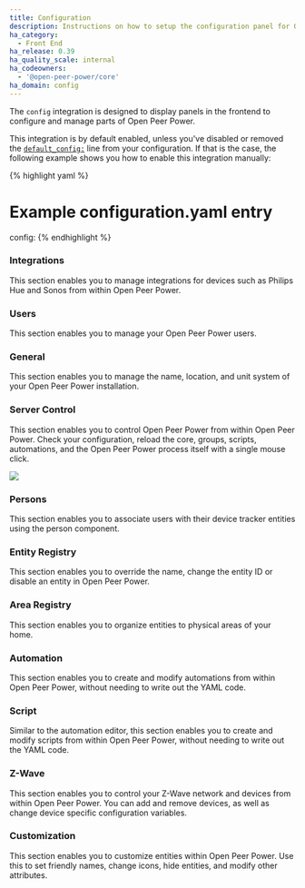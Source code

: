 ```yaml
---
title: Configuration
description: Instructions on how to setup the configuration panel for Open Peer Power.
ha_category:
  - Front End
ha_release: 0.39
ha_quality_scale: internal
ha_codeowners:
  - '@open-peer-power/core'
ha_domain: config
---
```


The `config` integration is designed to display panels in the frontend to configure and manage parts of Open Peer Power.

This integration is by default enabled, unless you've disabled or removed the [`default_config:`](https://www.openpeerpower.io/integrations/default_config/) line from your configuration. If that is the case, the following example shows you how to enable this integration manually:

{% highlight yaml %}
# Example configuration.yaml entry
config:
{% endhighlight %}

### Integrations

This section enables you to manage integrations for devices such as Philips Hue and Sonos from within Open Peer Power.

### Users

This section enables you to manage your Open Peer Power users.

### General

This section enables you to manage the name, location, and unit system of your Open Peer Power installation.

### Server Control

This section enables you to control Open Peer Power from within Open Peer Power. Check your configuration, reload the core, groups, scripts, automations, and the Open Peer Power process itself with a single mouse click.

<p class='img'>
  <img src='{{site_root}}/images/screenshots/server-management.png' />
</p>

### Persons

This section enables you to associate users with their device tracker entities using the person component.

### Entity Registry

This section enables you to override the name, change the entity ID or disable an entity in Open Peer Power.

### Area Registry

This section enables you to organize entities to physical areas of your home.

### Automation

This section enables you to create and modify automations from within Open Peer Power, without needing to write out the YAML code.

### Script

Similar to the automation editor, this section enables you to create and modify scripts from within Open Peer Power, without needing to write out the YAML code.

### Z-Wave

This section enables you to control your Z-Wave network and devices from within Open Peer Power. You can add and remove devices, as well as change device specific configuration variables.

### Customization

This section enables you to customize entities within Open Peer Power. Use this to set friendly names, change icons, hide entities, and modify other attributes.
